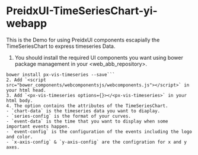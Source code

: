 # PreidxUI-TimeSeriesChart-yi-webapp
This is the Demo for using PreidxUI components escapially the TimeSeriesChart to express timeseries Data.<br>
1. You should install the required UI components you want using bower package management in your <web_abb_repository>.


```shell
bower install px-vis-timeseries --save```
2. Add `<script src="bower_components/webcomponentsjs/webcomponents.js"></script>` in your html head.
3. Add `<px-vis-timeseries options={}></<px-vis-timeseries>` in your html body.
4. The option contains the attributes of the TimeSeriesChart.    
- `chart-data` is the timeseries data you want to diaplay.
- `series-config` is the format of your curves.
- `event-data` is the time that you want to display when some important events happen.
- `event-config` is the configuration of the events including the logo and color.
- `x-axis-config` & `y-axis-config` are the configration for x and y axes.

